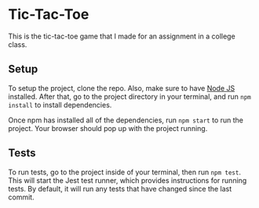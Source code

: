 # Tic-Tac-Toe
This is the tic-tac-toe game that I made for an assignment in a college class.

## Setup
To setup the project, clone the repo. Also, make sure to have [Node JS](https://nodejs.org/en/download/) installed. After that, go to the project directory in your terminal, and run `npm install` to install dependencies.

Once npm has installed all of the dependencies, run `npm start` to run the project. Your browser should pop up with the project running.

## Tests
To run tests, go to the project inside of your terminal, then run `npm test`. This will start the Jest test runner, which provides instructions for running tests. By default, it will run any tests that have changed since the last commit.
